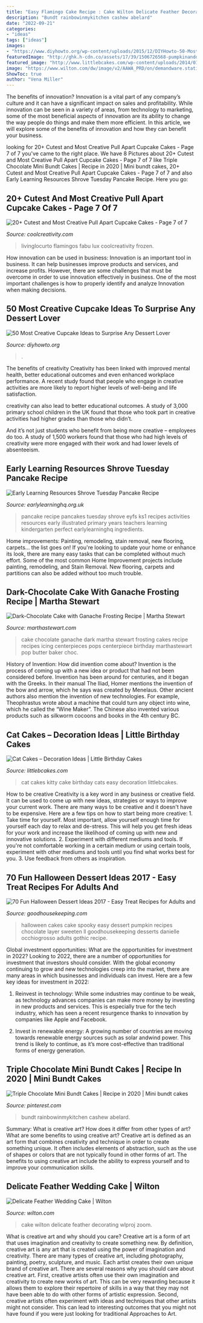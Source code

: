 ```yaml
---
title: "Easy Flamingo Cake Recipe : Cake Wilton Delicate Feather Decorating Wlproj Zoom"
description: "Bundt rainbowinmykitchen cashew abelard"
date: "2022-09-21"
categories:
- "ideas"
tags: ["ideas"]
images:
- "https://www.diyhowto.org/wp-content/uploads/2015/12/DIYHowto-50-Most-Creative-Cupcake-Ideas-to-Surprise-Any-Dessert-Lover48-600x800.jpg"
featuredImage: "http://ghk.h-cdn.co/assets/17/39/1506726568-pumpkinanddevilfoodlayercake.jpg"
featured_image: "http://www.littlebcakes.com/wp-content/uploads/2014/01/Kitty-Cat-Cakes-760x1024.jpg"
image: "https://www.wilton.com/dw/image/v2/AAWA_PRD/on/demandware.static/-/Sites-wilton-project-master/default/dw630bc602/images/project/WLPROJ-7631/ReCa1302313b.jpg?sw=1440&amp;sh=750&amp;sm=fit"
ShowToc: true
author: "Vena Miller"
---
```



The benefits of innovation?
Innovation is a vital part of any company’s culture and it can have a significant impact on sales and profitability. While innovation can be seen in a variety of areas, from technology to marketing, some of the most beneficial aspects of innovation are its ability to change the way people do things and make them more efficient. In this article, we will explore some of the benefits of innovation and how they can benefit your business.

	

		
looking for 20+ Cutest and Most Creative Pull Apart Cupcake Cakes - Page 7 of 7 you've came to the right place. We have 8 Pictures about 20+ Cutest and Most Creative Pull Apart Cupcake Cakes - Page 7 of 7 like Triple Chocolate Mini Bundt Cakes | Recipe in 2020 | Mini bundt cakes, 20+ Cutest and Most Creative Pull Apart Cupcake Cakes - Page 7 of 7 and also Early Learning Resources Shrove Tuesday Pancake Recipe. Here you go:
		
    
## 20+ Cutest And Most Creative Pull Apart Cupcake Cakes - Page 7 Of 7

<img loading=lazy src="https://coolcreativity.com/wp-content/uploads/2016/03/flamingo-party-cake.jpg" onerror="this.onerror=null;this.src='https://tse2.mm.bing.net/th?id=OIP.8z6bL-pQRly0egtv7OEu3QAAAA&amp;pid=15.1';" alt="20+ Cutest and Most Creative Pull Apart Cupcake Cakes - Page 7 of 7">

_Source: coolcreativity.com_

>livinglocurto flamingos fabu lux coolcreativity frozen. 

	

How innovation can be used in business:
Innovation is an important tool in business. It can help businesses improve products and services, and increase profits. However, there are some challenges that must be overcome in order to use innovation effectively in business. One of the most important challenges is how to properly identify and analyze Innovation when making decisions.

    
## 50 Most Creative Cupcake Ideas To Surprise Any Dessert Lover

<img loading=lazy src="https://www.diyhowto.org/wp-content/uploads/2015/12/DIYHowto-50-Most-Creative-Cupcake-Ideas-to-Surprise-Any-Dessert-Lover48-600x800.jpg" onerror="this.onerror=null;this.src='https://tse2.mm.bing.net/th?id=OIP.j2hoNY_ozZss-fJow7_WPwHaJ4&amp;pid=15.1';" alt="50 Most Creative Cupcake Ideas to Surprise Any Dessert Lover">

_Source: diyhowto.org_

>. 

	

The benefits of creativity
Creativity has been linked with improved mental health, better educational outcomes and even enhanced workplace performance.
A recent study found that people who engage in creative activities are more likely to report higher levels of well-being and life satisfaction.

 creativity can also lead to better educational outcomes. A study of 3,000 primary school children in the UK found that those who took part in creative activities had higher grades than those who didn’t.

And it’s not just students who benefit from being more creative – employees do too. A study of 1,500 workers found that those who had high levels of creativity were more engaged with their work and had lower levels of absenteeism.

    
## Early Learning Resources Shrove Tuesday Pancake Recipe

<img loading=lazy src="https://www.earlylearninghq.org.uk/wp-content/uploads/2011/01/Pancake-recipe-prev.jpg" onerror="this.onerror=null;this.src='https://tse2.mm.bing.net/th?id=OIP.9ajqGeqae7mg6cBfVhKOHQHaKe&amp;pid=15.1';" alt="Early Learning Resources Shrove Tuesday Pancake Recipe">

_Source: earlylearninghq.org.uk_

>pancake recipe pancakes tuesday shrove eyfs ks1 recipes activities resources early illustrated primary years teachers learning kindergarten perfect earlylearninghq ingredients. 

	

Home improvements: Painting, remodeling, stain removal, new flooring, carpets... the list goes on!
If you're looking to update your home or enhance its look, there are many easy tasks that can be completed without much effort. Some of the most common Home Improvement projects include painting, remodeling, and Stain Removal. New flooring, carpets and partitions can also be added without too much trouble.

    
## Dark-Chocolate Cake With Ganache Frosting Recipe | Martha Stewart

<img loading=lazy src="http://www.marthastewart.com/sites/files/marthastewart.com/imagecache/wmax-1500/ecl/images/channel/corporate/magazines/everyday_food/dl/2008Q3/med104078_1008_choc_cake_sq.jpg" onerror="this.onerror=null;this.src='https://tse4.mm.bing.net/th?id=OIP.xj05K3YeNcN5_ccq51UkSQHaHa&amp;pid=15.1';" alt="Dark-Chocolate Cake with Ganache Frosting Recipe | Martha Stewart">

_Source: marthastewart.com_

>cake chocolate ganache dark martha stewart frosting cakes recipe recipes icing centerpieces pops centerpiece birthday marthastewart pop butter baker choc. 

	

History of Invention: How did invention come about?
Invention is the process of coming up with a new idea or product that had not been considered before. Invention has been around for centuries, and it began with the Greeks. In their manual The Iliad, Homer mentions the invention of the bow and arrow, which he says was created by Menelaus. Other ancient authors also mention the invention of new technologies. For example, Theophrastus wrote about a machine that could turn any object into wine, which he called the “Wine Maker”. The Chinese also invented various products such as silkworm cocoons and books in the 4th century BC.

    
## Cat Cakes – Decoration Ideas | Little Birthday Cakes

<img loading=lazy src="http://www.littlebcakes.com/wp-content/uploads/2014/01/Kitty-Cat-Cakes-760x1024.jpg" onerror="this.onerror=null;this.src='https://tse3.mm.bing.net/th?id=OIP.l4KHsdZxZ2VTkj9qHqOFnwHaJ-&amp;pid=15.1';" alt="Cat Cakes – Decoration Ideas | Little Birthday Cakes">

_Source: littlebcakes.com_

>cat cakes kitty cake birthday cats easy decoration littlebcakes. 

	

How to be creative
Creativity is a key word in any business or creative field. It can be used to come up with new ideas, strategies or ways to improve your current work. There are many ways to be creative and it doesn't have to be expensive. Here are a few tips on how to start being more creative: 1. Take time for yourself. Most important, allow yourself enough time for yourself each day to relax and de-stress. This will help you get fresh ideas for your work and increase the likelihood of coming up with new and innovative solutions. 2. Experiment with different mediums and tools. If you're not comfortable working in a certain medium or using certain tools, experiment with other mediums and tools until you find what works best for you. 3. Use feedback from others as inspiration.

    
## 70 Fun Halloween Dessert Ideas 2017 - Easy Treat Recipes For Adults And

<img loading=lazy src="http://ghk.h-cdn.co/assets/17/39/1506726568-pumpkinanddevilfoodlayercake.jpg" onerror="this.onerror=null;this.src='https://tse1.mm.bing.net/th?id=OIP._VmKAycm_-HjaH-s1gOVigHaLH&amp;pid=15.1';" alt="70 Fun Halloween Dessert Ideas 2017 - Easy Treat Recipes for Adults and">

_Source: goodhousekeeping.com_

>halloween cakes cake spooky easy dessert pumpkin recipes chocolate layer sweeten ll goodhousekeeping desserts danielle occhiogrosso adults gothic recipe. 

	

Global investment opportunities: What are the opportunities for investment in 2022?
Looking to 2022, there are a number of opportunities for investment that investors should consider. With the global economy continuing to grow and new technologies creep into the market, there are many areas in which businesses and individuals can invest. Here are a few key ideas for investment in 2022: 
1. Reinvest in technology: While some industries may continue to be weak, as technology advances companies can make more money by investing in new products and services. This is especially true for the tech industry, which has seen a recent resurgence thanks to innovation by companies like Apple and Facebook. 

2. Invest in renewable energy: A growing number of countries are moving towards renewable energy sources such as solar andwind power. This trend is likely to continue, as it’s more cost-effective than traditional forms of energy generation. 


    
## Triple Chocolate Mini Bundt Cakes | Recipe In 2020 | Mini Bundt Cakes

<img loading=lazy src="https://i.pinimg.com/736x/ca/23/62/ca23629305142e207b45e8afa4713b37.jpg" onerror="this.onerror=null;this.src='https://tse1.mm.bing.net/th?id=OIP.j9XuAdhQj03ax5KmCqtNGgHaKX&amp;pid=15.1';" alt="Triple Chocolate Mini Bundt Cakes | Recipe in 2020 | Mini bundt cakes">

_Source: pinterest.com_

>bundt rainbowinmykitchen cashew abelard. 

	

Summary: What is creative art? How does it differ from other types of art? What are some benefits to using creative art?
Creative art is defined as an art form that combines creativity and technique in order to create something unique. It often includes elements of abstraction, such as the use of shapes or colors that are not typically found in other forms of art. The benefits to using creative art include the ability to express yourself and to improve your communication skills.

    
## Delicate Feather Wedding Cake | Wilton

<img loading=lazy src="https://www.wilton.com/dw/image/v2/AAWA_PRD/on/demandware.static/-/Sites-wilton-project-master/default/dw630bc602/images/project/WLPROJ-7631/ReCa1302313b.jpg?sw=1440&amp;sh=750&amp;sm=fit" onerror="this.onerror=null;this.src='https://tse1.mm.bing.net/th?id=OIP.C2l_ymOnHGn1--hldaLpHgHaHa&amp;pid=15.1';" alt="Delicate Feather Wedding Cake | Wilton">

_Source: wilton.com_

>cake wilton delicate feather decorating wlproj zoom. 

	

What is creative art and why should you care?
Creative art is a form of art that uses imagination and creativity to create something new. By definition, creative art is any art that is created using the power of imagination and creativity. There are many types of creative art, including photography, painting, poetry, sculpture, and music. Each artist creates their own unique brand of creative art.
There are several reasons why you should care about creative art. First, creative artists often use their own imagination and creativity to create new works of art. This can be very rewarding because it allows them to explore their repertoire of skills in a way that they may not have been able to do with other forms of artistic expression. Second, creative artists often experiment with ideas and techniques that other artists might not consider. This can lead to interesting outcomes that you might not have found if you were just looking for traditional Approaches to Art.

